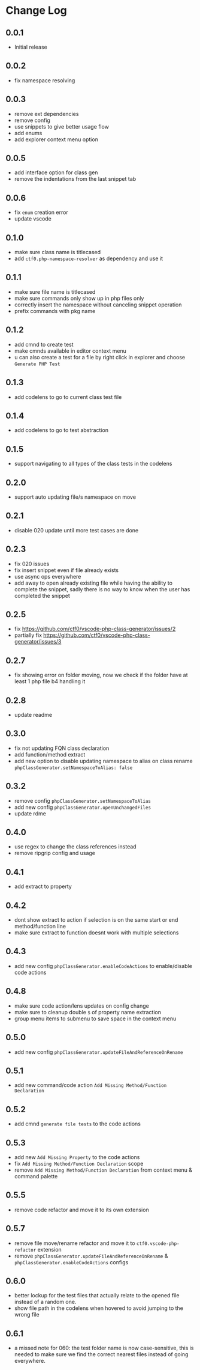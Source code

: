 # Change Log

## 0.0.1

- Initial release

## 0.0.2

- fix namespace resolving

## 0.0.3

- remove ext dependencies
- remove config
- use snippets to give better usage flow
- add enums
- add explorer context menu option

## 0.0.5

- add interface option for class gen
- remove the indentations from the last snippet tab

## 0.0.6

- fix `enum` creation error
- update vscode

## 0.1.0

- make sure class name is titlecased
- add `ctf0.php-namespace-resolver` as dependency and use it

## 0.1.1

- make sure file name is titlecased
- make sure commands only show up in php files only
- correctly insert the namespace without canceling snippet operation
- prefix commands with pkg name

## 0.1.2

- add cmnd to create test
- make cmnds available in editor context menu
- u can also create a test for a file by right click in explorer and choose `Generate PHP Test`

## 0.1.3

- add codelens to go to current class test file

## 0.1.4

- add codelens to go to test abstraction

## 0.1.5

- support navigating to all types of the class tests in the codelens

## 0.2.0

- support auto updating file/s namespace on move

## 0.2.1

- disable 020 update until more test cases are done

## 0.2.3

- fix 020 issues
- fix insert snippet even if file already exists
- use async ops everywhere
- add away to open already existing file while having the ability to complete the snippet,
  sadly there is no way to know when the user has completed the snippet

## 0.2.5

- fix https://github.com/ctf0/vscode-php-class-generator/issues/2
- partially fix https://github.com/ctf0/vscode-php-class-generator/issues/3

## 0.2.7

- fix showing error on folder moving, now we check if the folder have at least 1 php file b4 handling it

## 0.2.8

- update readme

## 0.3.0

- fix not updating FQN class declaration
- add function/method extract
- add new option to disable updating namespace to alias on class rename `phpClassGenerator.setNamespaceToAlias: false`

## 0.3.2

- remove config `phpClassGenerator.setNamespaceToAlias`
- add new config `phpClassGenerator.openUnchangedFiles`
- update rdme

## 0.4.0

- use regex to change the class references instead
- remove ripgrip config and usage

## 0.4.1

- add extract to property

## 0.4.2

- dont show extract to action if selection is on the same start or end method/function line
- make sure extract to function doesnt work with multiple selections

## 0.4.3

- add new config `phpClassGenerator.enableCodeActions` to enable/disable code actions

## 0.4.8

- make sure code action/lens updates on config change
- make sure to cleanup double `$` of property name extraction
- group menu items to submenu to save space in the context menu

## 0.5.0

- add new config `phpClassGenerator.updateFileAndReferenceOnRename`

## 0.5.1

- add new command/code action `Add Missing Method/Function Declaration`

## 0.5.2

- add cmnd `generate file tests` to the code actions

## 0.5.3

- add new `Add Missing Property` to the code actions
- fix `Add Missing Method/Function Declaration` scope
- remove `Add Missing Method/Function Declaration` from context menu & command palette

## 0.5.5

- remove code refactor and move it to its own extension

## 0.5.7

- remove file move/rename refactor and move it to `ctf0.vscode-php-refactor` extension
- remove `phpClassGenerator.updateFileAndReferenceOnRename` & `phpClassGenerator.enableCodeActions` configs

## 0.6.0

- better lockup for the test files that actually relate to the opened file instead of a random one.
- show file path in the codelens when hovered to avoid jumping to the wrong file

## 0.6.1

- a missed note for 060: the test folder name is now case-sensitive, this is needed to make sure we find the correct nearest files instead of going everywhere.
